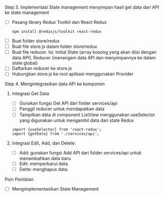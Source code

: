 Step 3. Implementasi State management
menyimpan hasil get data dari API ke state management
- [ ] Pasang library Redux Toolkit dan React Redux
	```
	npm install @reduxjs/toolkit react-redux
	```
- [ ] Buat folder store/redux
- [ ] Buat file store.js dalam folder store/redux
- [ ] Buat file reducer. Isi: Initial State (array kosong yang akan diisi dengan data API), Reducer (menangani data API dan menyimpannya ke dalam state global)
- [ ] Daftarkan reducer ke store.js
- [ ] Hubungkan store.js ke root aplikasi menggunakan Provider

Step 4. Mengintegrasikan data APi ke komponen
1. Integrasi Get Data
	- [ ] Gunakan fungsi Get API dari folder services/api
	- [ ] Panggil reducer untuk mendapatkan data
	- [ ] Tampilkan data di component ListView menggunakan useSelector yang digunakan untuk mengambil data dari state Redux
	```
	import {useSelector} from 'react-redux';
	import {getData} from './services/api';
	```

2. Integrasi Edit, Add, dan Delete:
	- [ ] Add: gunakan fungsi Add API dari folder services/api untuk menambahkan data baru
	- [ ] Edit: memperbarui data.
	- [ ] Delte: menghapus data.

Poin Penilaian
- [ ] Mengimplementasikan State Management
